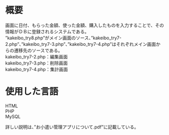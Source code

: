 # 概要
画面に日付、もらった金額、使った金額、購入したものを入力することで、その情報がＤＢに登録されるシステムである。   
”kakeibo_try8.php”がメイン画面のソース、”kakeibo_try7-2.php”、”kakeibo_try7-3.php”、”kakeibo_try7-4.php”はそれぞれメイン画面からの遷移先のソースである。  
kakeibo_try7-2.php：編集画面  
kakeibo_try7-3.php：削除画面  
kakeibo_try7-4.php：集計画面　　

# 使用した言語
HTML  
PHP  
MySQL

詳しい説明は、”お小遣い管理アプリについて.pdf”に記載している。  

